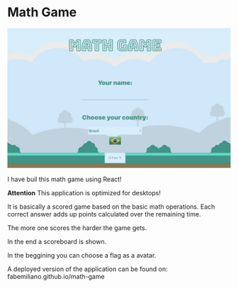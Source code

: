# Math Game

<img src="./MathGame.png">

I have buil this math game using React!

**Attention**
This application is optimized for desktops!

It is basically a scored game based on the basic math operations. Each correct answer adds up points calculated over the remaining time.

The more one scores the harder the game gets.

In the end a scoreboard is shown.

In the beggining you can choose a flag as a avatar.

A deployed version of the application can be found on: fabemiliano.github.io/math-game